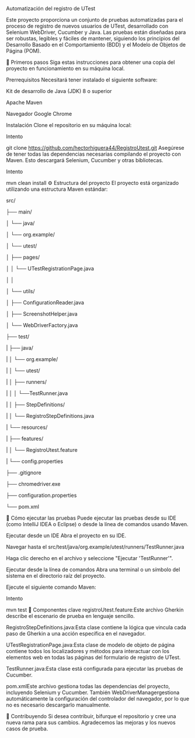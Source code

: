 Automatización del registro de UTest

Este proyecto proporciona un conjunto de pruebas automatizadas para el proceso de registro de nuevos usuarios de UTest, desarrollado con Selenium WebDriver, Cucumber y Java. Las pruebas están diseñadas para ser robustas, legibles y fáciles de mantener, siguiendo los principios del Desarrollo Basado en el Comportamiento (BDD) y el Modelo de Objetos de Página (POM).

🚀 Primeros pasos
Siga estas instrucciones para obtener una copia del proyecto en funcionamiento en su máquina local.

Prerrequisitos
Necesitará tener instalado el siguiente software:

Kit de desarrollo de Java (JDK) 8 o superior

Apache Maven

Navegador Google Chrome

Instalación
Clone el repositorio en su máquina local:

Intento

git clone https://github.com/hectorhiguera44/RegistroUtest.git
Asegúrese de tener todas las dependencias necesarias compilando el proyecto con Maven. Esto descargará Selenium, Cucumber y otras bibliotecas.

Intento

mvn clean install
⚙️ Estructura del proyecto
El proyecto está organizado utilizando una estructura Maven estándar:

src/

├── main/

│   └── java/

│        └── org.example/

│            └── utest/

│                ├── pages/  

│                │   └── UTestRegistrationPage.java

│                │ 

│                └── utils/  

│                    ├── ConfigurationReader.java   

│                    ├── ScreenshotHelper.java  

│                    └── WebDriverFactory.java

├── test/

|   ├── java/

|   │   └── org.example/

|   │        └── utest/

|   │            ├── runners/    

|   │            │   └──TestRunner.java

|   │            ├── StepDefinitions/   

|   │                └── RegistroStepDefinitions.java

|   └── resources/

|       ├── features/  

|       │   └── RegistroUtest.feature

|       └── config.properties

├── .gitignore

├── chromedriver.exe    

├── configuration.properties

└── pom.xml


🧪 Cómo ejecutar las pruebas
Puede ejecutar las pruebas desde su IDE (como IntelliJ IDEA o Eclipse) o desde la línea de comandos usando Maven.

Ejecutar desde un IDE
Abra el proyecto en su IDE.

Navegar hasta el src/test/java/org.example/utest/runners/TestRunner.java

Haga clic derecho en el archivo y seleccione "Ejecutar 'TestRunner'".

Ejecutar desde la línea de comandos
Abra una terminal o un símbolo del sistema en el directorio raíz del proyecto.

Ejecute el siguiente comando Maven:

Intento

mvn test
📖 Componentes clave
registroUtest.feature:Este archivo Gherkin describe el escenario de prueba en lenguaje sencillo.

RegistroStepDefinitions.java:Esta clase contiene la lógica que vincula cada paso de Gherkin a una acción específica en el navegador.

UTestRegistrationPage.java:Esta clase de modelo de objeto de página contiene todos los localizadores y métodos para interactuar con los elementos web en todas las páginas del formulario de registro de UTest.

TestRunner.java:Esta clase está configurada para ejecutar las pruebas de Cucumber.

pom.xmlEste archivo gestiona todas las dependencias del proyecto, incluyendo Selenium y Cucumber. También WebDriverManagergestiona automáticamente la configuración del controlador del navegador, por lo que no es necesario descargarlo manualmente.

🤝 Contribuyendo
Si desea contribuir, bifurque el repositorio y cree una nueva rama para sus cambios. Agradecemos las mejoras y los nuevos casos de prueba.
